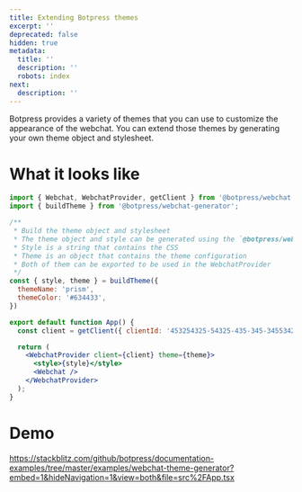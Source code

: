 ```yaml
---
title: Extending Botpress themes
excerpt: ''
deprecated: false
hidden: true
metadata:
  title: ''
  description: ''
  robots: index
next:
  description: ''
---
```

Botpress provides a variety of themes that you can use to customize the appearance of the webchat. You can extend those themes by generating your own theme object and stylesheet.

# What it looks like

```jsx /buildTheme/
import { Webchat, WebchatProvider, getClient } from '@botpress/webchat';
import { buildTheme } from '@botpress/webchat-generator';

/**
 * Build the theme object and stylesheet
 * The theme object and style can be generated using the `@botpress/webchat-generator` package
 * Style is a string that contains the CSS
 * Theme is an object that contains the theme configuration
 * Both of them can be exported to be used in the WebchatProvider
 */
const { style, theme } = buildTheme({
  themeName: 'prism',
  themeColor: '#634433',
})

export default function App() {
  const client = getClient({ clientId: '453254325-54325-435-345-345534253' });

  return (
    <WebchatProvider client={client} theme={theme}>
      <style>{style}</style>
      <Webchat />
    </WebchatProvider>
  );
}
```

# Demo

<https://stackblitz.com/github/botpress/documentation-examples/tree/master/examples/webchat-theme-generator?embed=1&hideNavigation=1&view=both&file=src%2FApp.tsx>